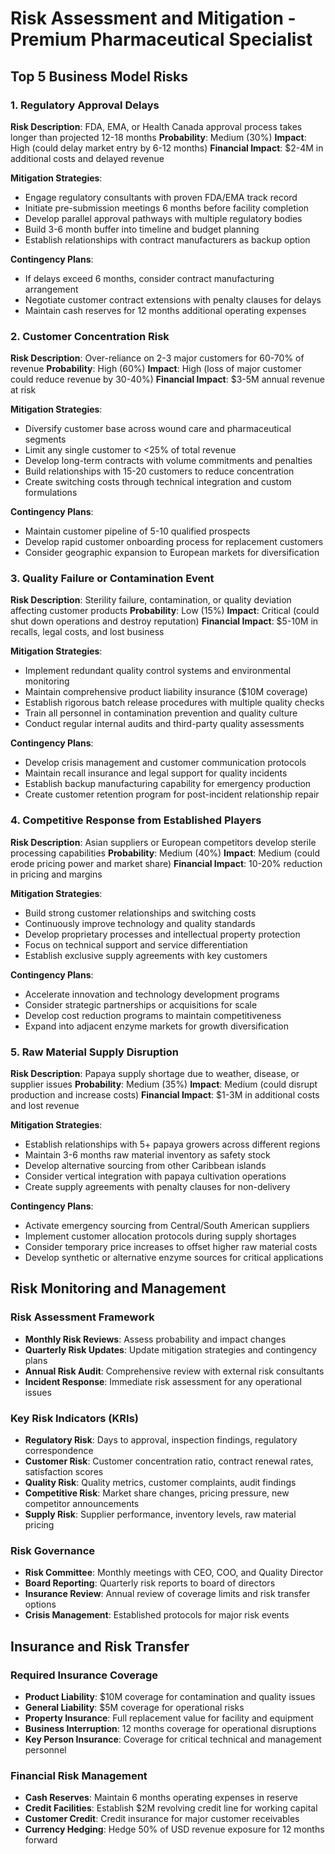 # Risk Assessment and Mitigation - Premium Pharmaceutical Specialist

## Top 5 Business Model Risks

### 1. Regulatory Approval Delays
**Risk Description**: FDA, EMA, or Health Canada approval process takes longer than projected 12-18 months
**Probability**: Medium (30%)
**Impact**: High (could delay market entry by 6-12 months)
**Financial Impact**: $2-4M in additional costs and delayed revenue

**Mitigation Strategies**:
- Engage regulatory consultants with proven FDA/EMA track record
- Initiate pre-submission meetings 6 months before facility completion
- Develop parallel approval pathways with multiple regulatory bodies
- Build 3-6 month buffer into timeline and budget planning
- Establish relationships with contract manufacturers as backup option

**Contingency Plans**:
- If delays exceed 6 months, consider contract manufacturing arrangement
- Negotiate customer contract extensions with penalty clauses for delays
- Maintain cash reserves for 12 months additional operating expenses

### 2. Customer Concentration Risk
**Risk Description**: Over-reliance on 2-3 major customers for 60-70% of revenue
**Probability**: High (60%)
**Impact**: High (loss of major customer could reduce revenue by 30-40%)
**Financial Impact**: $3-5M annual revenue at risk

**Mitigation Strategies**:
- Diversify customer base across wound care and pharmaceutical segments
- Limit any single customer to <25% of total revenue
- Develop long-term contracts with volume commitments and penalties
- Build relationships with 15-20 customers to reduce concentration
- Create switching costs through technical integration and custom formulations

**Contingency Plans**:
- Maintain customer pipeline of 5-10 qualified prospects
- Develop rapid customer onboarding process for replacement customers
- Consider geographic expansion to European markets for diversification

### 3. Quality Failure or Contamination Event
**Risk Description**: Sterility failure, contamination, or quality deviation affecting customer products
**Probability**: Low (15%)
**Impact**: Critical (could shut down operations and destroy reputation)
**Financial Impact**: $5-10M in recalls, legal costs, and lost business

**Mitigation Strategies**:
- Implement redundant quality control systems and environmental monitoring
- Maintain comprehensive product liability insurance ($10M coverage)
- Establish rigorous batch release procedures with multiple quality checks
- Train all personnel in contamination prevention and quality culture
- Conduct regular internal audits and third-party quality assessments

**Contingency Plans**:
- Develop crisis management and customer communication protocols
- Maintain recall insurance and legal support for quality incidents
- Establish backup manufacturing capability for emergency production
- Create customer retention program for post-incident relationship repair

### 4. Competitive Response from Established Players
**Risk Description**: Asian suppliers or European competitors develop sterile processing capabilities
**Probability**: Medium (40%)
**Impact**: Medium (could erode pricing power and market share)
**Financial Impact**: 10-20% reduction in pricing and margins

**Mitigation Strategies**:
- Build strong customer relationships and switching costs
- Continuously improve technology and quality standards
- Develop proprietary processes and intellectual property protection
- Focus on technical support and service differentiation
- Establish exclusive supply agreements with key customers

**Contingency Plans**:
- Accelerate innovation and technology development programs
- Consider strategic partnerships or acquisitions for scale
- Develop cost reduction programs to maintain competitiveness
- Expand into adjacent enzyme markets for growth diversification

### 5. Raw Material Supply Disruption
**Risk Description**: Papaya supply shortage due to weather, disease, or supplier issues
**Probability**: Medium (35%)
**Impact**: Medium (could disrupt production and increase costs)
**Financial Impact**: $1-3M in additional costs and lost revenue

**Mitigation Strategies**:
- Establish relationships with 5+ papaya growers across different regions
- Maintain 3-6 months raw material inventory as safety stock
- Develop alternative sourcing from other Caribbean islands
- Consider vertical integration with papaya cultivation operations
- Create supply agreements with penalty clauses for non-delivery

**Contingency Plans**:
- Activate emergency sourcing from Central/South American suppliers
- Implement customer allocation protocols during supply shortages
- Consider temporary price increases to offset higher raw material costs
- Develop synthetic or alternative enzyme sources for critical applications

## Risk Monitoring and Management

### Risk Assessment Framework
- **Monthly Risk Reviews**: Assess probability and impact changes
- **Quarterly Risk Updates**: Update mitigation strategies and contingency plans
- **Annual Risk Audit**: Comprehensive review with external risk consultants
- **Incident Response**: Immediate risk assessment for any operational issues

### Key Risk Indicators (KRIs)
- **Regulatory Risk**: Days to approval, inspection findings, regulatory correspondence
- **Customer Risk**: Customer concentration ratio, contract renewal rates, satisfaction scores
- **Quality Risk**: Quality metrics, customer complaints, audit findings
- **Competitive Risk**: Market share changes, pricing pressure, new competitor announcements
- **Supply Risk**: Supplier performance, inventory levels, raw material pricing

### Risk Governance
- **Risk Committee**: Monthly meetings with CEO, COO, and Quality Director
- **Board Reporting**: Quarterly risk reports to board of directors
- **Insurance Review**: Annual review of coverage limits and risk transfer options
- **Crisis Management**: Established protocols for major risk events

## Insurance and Risk Transfer

### Required Insurance Coverage
- **Product Liability**: $10M coverage for contamination and quality issues
- **General Liability**: $5M coverage for operational risks
- **Property Insurance**: Full replacement value for facility and equipment
- **Business Interruption**: 12 months coverage for operational disruptions
- **Key Person Insurance**: Coverage for critical technical and management personnel

### Financial Risk Management
- **Cash Reserves**: Maintain 6 months operating expenses in reserve
- **Credit Facilities**: Establish $2M revolving credit line for working capital
- **Customer Credit**: Credit insurance for major customer receivables
- **Currency Hedging**: Hedge 50% of USD revenue exposure for 12 months forward
